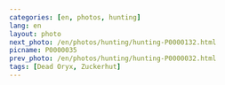 ```yaml
---
categories: [en, photos, hunting]
lang: en
layout: photo
next_photo: /en/photos/hunting/hunting-P0000132.html
picname: P0000035
prev_photo: /en/photos/hunting/hunting-P0000032.html
tags: [Dead Oryx, Zuckerhut]
---
```

